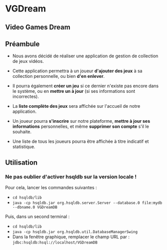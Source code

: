 # VGDream
## Video Games Dream

## Préambule
* Nous avons décidé de réaliser une application de gestion de collection de jeux vidéos.

* Cette application permettra à un joueur **d'ajouter des jeux** à sa collection personnelle, ou bien **d'en enlever**.
* Il pourra également **créer un jeu** si ce dernier n'existe pas encore dans le système, ou en **mettre un à jour** (si ses informations sont incorrectes).

* La **liste complète des jeux** sera affichée sur l'accueil de notre application.

* Un joueur pourra **s'inscrire** sur notre plateforme, **mettre à jour ses informations** personnelles, et même **supprimer son compte** s'il le souhaite.
* Une liste de tous les joueurs pourra être affichée à titre indicatif et statistique.

## Utilisation
### Ne pas oublier d'activer hsqldb sur la version locale !
Pour cela, lancer les commandes suivantes :
- ```cd hsqldb/lib```
- ```java -cp hsqldb.jar org.hsqldb.server.Server --database.0 file:mydb --dbname.0 VGDreamDB```

Puis, dans un second terminal :
- ```cd hsqldb/lib```
- ```java -cp hsqldb.jar org.hsqldb.util.DatabaseManagerSwing```
- Dans la fenêtre graphique, remplacer le champ URL par : `jdbc:hsqldb:hsql://localhost/VGDreamDB`
